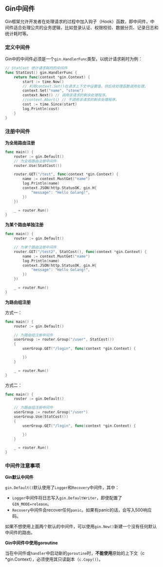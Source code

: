 ## Gin中间件

Gin框架允许开发者在处理请求的过程中加入钩子（Hook）函数，即中间件，中间件适合处理公共的业务逻辑，比如登录认证、权限校验、数据分页、记录日志和统计耗时等。

### 定义中间件

Gin中的中间件必须是一个`gin.HandlerFunc`类型，以统计请求耗时为例：

```go
// StatCost 统计请求耗时的中间件
func StatCost() gin.HandlerFunc {
	return func(context *gin.Context) {
		start := time.Now()
		// 利用context.Set()在请求上下文中设置值，供后续处理函数调用处理。
		context.Set("name", "stone")
		context.Next() // 调用该请求的剩余处理程序。
		//context.Abort() // 不调用该请求的剩余处理程序。
		cost := time.Since(start)
		log.Println(cost)
	}
}
```

### 注册中间件

**为全局路由注册**

```go
func main() {
	router := gin.Default()
    // 为全局路由注册中间件
	router.Use(StatCost())

	router.GET("/test", func(context *gin.Context) {
		name := context.MustGet("name")
		log.Println(name)
		context.JSON(http.StatusOK, gin.H{
			"message": "Hello Golang!",
		})
	})

	_ = router.Run()
}
```

**为某个路由单独注册**

```go
func main() {
	router := gin.Default()

	// 为单个路由注册中间件
	router.GET("/test2", StatCost(), func(context *gin.Context) {
		name := context.MustGet("name")
		log.Println(name)
		context.JSON(http.StatusOK, gin.H{
			"message": "Hello Golang!",
		})
	})

	_ = router.Run()
}
```

**为路由组注册**

方式一：

```go
func main() {
	router := gin.Default()

	// 为路由组注册中间件
	userGroup := router.Group("/user", StatCost())
	{
		userGroup.GET("/login", func(context *gin.Context) {

		})
	}

	_ = router.Run()
}
```

方式二：

```go
func main() {
	router := gin.Default()

	// 为路由组注册中间件
	userGroup := router.Group("/user")
	userGroup.Use(StatCost())
	{
		userGroup.GET("/login", func(context *gin.Context) {

		})
	}

	_ = router.Run()
}
```

### 中间件注意事项

**Gin默认中间件**

`gin.Default()`默认使用了`Logger`和`Recovery`中间件，其中：

- `Logger`中间件将日志写入`gin.DefaultWriter`，即使配置了`GIN_MODE=release`。
- `Recovery`中间件会recover任何`panic`。如果有panic的话，会写入500响应码。

如果不想使用上面两个默认的中间件，可以使用`gin.New()`新建一个没有任何默认中间件的路由。

**Gin中间件中使用goroutine**

当在中间件或`handler`中启动新的`goroutine`时，**不能使用**原始的上下文（c *gin.Context），必须使用其只读副本（`c.Copy()`）。 

